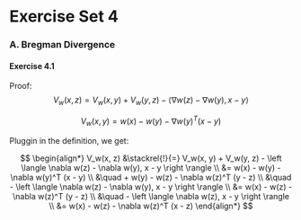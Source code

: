 # Exercise Set 4

### A. Bregman Divergence

#### Exercise 4.1
Proof:
$$
V_w(x, z) = V_w(x, y) + V_w(y, z) - \left \langle \nabla w(z) - \nabla w(y), x - y \right \rangle
$$

$$
V_w(x, y) = w(x) - w(y) - \nabla w(y)^T (x - y) 
$$

Pluggin in the definition, we get:

$$
\begin{align*}
V_w(x, z) 
&\stackrel{!}{=} V_w(x, y) + V_w(y, z) - \left \langle \nabla w(z) - \nabla w(y), x - y \right \rangle \\
&= w(x) - w(y) - \nabla w(y)^T (x - y) \\
&\quad + w(y) - w(z) - \nabla w(z)^T (y - z) \\
&\quad - \left \langle \nabla w(z) - \nabla w(y), x - y \right \rangle \\
&= w(x) - w(z) - \nabla w(z)^T (y - z) \\
&\quad - \left \langle \nabla w(z), x - y \right \rangle \\
&= w(x) - w(z) - \nabla w(z)^T (x - z)
\end{align*}
$$